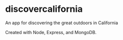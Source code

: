 # discovercalifornia
An app for discovering the great outdoors in California

Created with Node, Express, and MongoDB.
